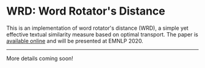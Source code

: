 # WRD: Word Rotator's Distance

This is an implementation of word rotator's distance (WRD), a simple yet effective textual similarity measure based on optimal transport.
The paper is [available online](https://arxiv.org/abs/2004.15003) and will be presented at EMNLP 2020.

---

More details coming soon!
